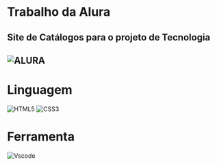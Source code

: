 # Trabalho da Alura
## Site de Catálogos para o projeto de Tecnologia

![ALURA](https://img.shields.io/badge/Alura-000000?style=for-the-badge&logo=alura&logoColor=blue)
--- 
# Linguagem
![HTML5](https://img.shields.io/badge/HTML5-E34F26?style=for-the-badge&logo=html5&logoColor=white)
![CSS3](https://img.shields.io/badge/CSS3-1572B6?style=for-the-badge&logo=css3&logoColor=white)

# Ferramenta
![Vscode](https://img.shields.io/badge/Vscode-007ACC?style=for-the-badge&logo=visual-studio-code&logoColor=white)
